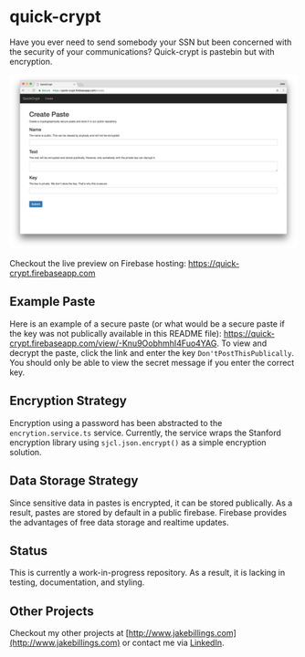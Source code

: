 # quick-crypt
Have you ever need to send somebody your SSN but been concerned with the security of your communications? Quick-crypt is pastebin but with encryption.

![screenshot](imgs/screenshot.png)

Checkout the live preview on Firebase hosting: https://quick-crypt.firebaseapp.com

## Example Paste
Here is an example of a secure paste (or what would be a secure paste if the key was not publically available in this README file): https://quick-crypt.firebaseapp.com/view/-Knu9OobhmhI4Fuo4YAG. To view and decrypt the paste, click the link and enter the key `Don'tPostThisPublically`. You should only be able to view the secret message if you enter the correct key.

## Encryption Strategy
Encryption using a password has been abstracted to the `encrytion.service.ts` service. Currently, the service wraps the Stanford encryption library using `sjcl.json.encrypt()` as a simple encryption solution.

## Data Storage Strategy
Since sensitive data in pastes is encrypted, it can be stored publically. As a result, pastes are stored by default in a public firebase. Firebase provides the advantages of free data storage and realtime updates.

## Status
This is currently a work-in-progress repository. As a result, it is lacking in testing, documentation, and styling.

## Other Projects
Checkout my other projects at [http://www.jakebillings.com](http://www.jakebillings.com) or contact me via [LinkedIn](https://www.linkedin.com/in/jake-billings/).

